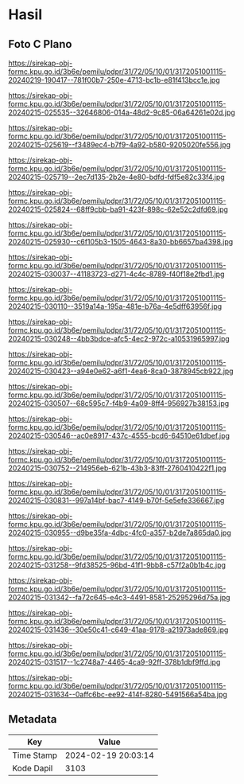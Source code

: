 # Hasil

## Foto C Plano

https://sirekap-obj-formc.kpu.go.id/3b6e/pemilu/pdpr/31/72/05/10/01/3172051001115-20240219-190417--781f00b7-250e-4713-bc1b-e81f413bcc1e.jpg

https://sirekap-obj-formc.kpu.go.id/3b6e/pemilu/pdpr/31/72/05/10/01/3172051001115-20240215-025535--32646806-014a-48d2-9c85-06a64261e02d.jpg

https://sirekap-obj-formc.kpu.go.id/3b6e/pemilu/pdpr/31/72/05/10/01/3172051001115-20240215-025619--f3489ec4-b7f9-4a92-b580-9205020fe556.jpg

https://sirekap-obj-formc.kpu.go.id/3b6e/pemilu/pdpr/31/72/05/10/01/3172051001115-20240215-025719--2ec7d135-2b2e-4e80-bdfd-fdf5e82c33f4.jpg

https://sirekap-obj-formc.kpu.go.id/3b6e/pemilu/pdpr/31/72/05/10/01/3172051001115-20240215-025824--68ff9cbb-ba91-423f-898c-62e52c2dfd69.jpg

https://sirekap-obj-formc.kpu.go.id/3b6e/pemilu/pdpr/31/72/05/10/01/3172051001115-20240215-025930--c6f105b3-1505-4643-8a30-bb6657ba4398.jpg

https://sirekap-obj-formc.kpu.go.id/3b6e/pemilu/pdpr/31/72/05/10/01/3172051001115-20240215-030037--41183723-d271-4c4c-8789-f40f18e2fbd1.jpg

https://sirekap-obj-formc.kpu.go.id/3b6e/pemilu/pdpr/31/72/05/10/01/3172051001115-20240215-030110--3519a14a-195a-481e-b76a-4e5dff63956f.jpg

https://sirekap-obj-formc.kpu.go.id/3b6e/pemilu/pdpr/31/72/05/10/01/3172051001115-20240215-030248--4bb3bdce-afc5-4ec2-972c-a10531965997.jpg

https://sirekap-obj-formc.kpu.go.id/3b6e/pemilu/pdpr/31/72/05/10/01/3172051001115-20240215-030423--a94e0e62-a6f1-4ea6-8ca0-3878945cb922.jpg

https://sirekap-obj-formc.kpu.go.id/3b6e/pemilu/pdpr/31/72/05/10/01/3172051001115-20240215-030507--68c595c7-f4b9-4a09-8ff4-956927b38153.jpg

https://sirekap-obj-formc.kpu.go.id/3b6e/pemilu/pdpr/31/72/05/10/01/3172051001115-20240215-030546--ac0e8917-437c-4555-bcd6-64510e61dbef.jpg

https://sirekap-obj-formc.kpu.go.id/3b6e/pemilu/pdpr/31/72/05/10/01/3172051001115-20240215-030752--214956eb-621b-43b3-83ff-2760410422f1.jpg

https://sirekap-obj-formc.kpu.go.id/3b6e/pemilu/pdpr/31/72/05/10/01/3172051001115-20240215-030831--997a14bf-bac7-4149-b70f-5e5efe336667.jpg

https://sirekap-obj-formc.kpu.go.id/3b6e/pemilu/pdpr/31/72/05/10/01/3172051001115-20240215-030955--d9be35fa-4dbc-4fc0-a357-b2de7a865da0.jpg

https://sirekap-obj-formc.kpu.go.id/3b6e/pemilu/pdpr/31/72/05/10/01/3172051001115-20240215-031258--9fd38525-96bd-41f1-9bb8-c57f2a0b1b4c.jpg

https://sirekap-obj-formc.kpu.go.id/3b6e/pemilu/pdpr/31/72/05/10/01/3172051001115-20240215-031342--fa72c645-e4c3-4491-8581-25295296d75a.jpg

https://sirekap-obj-formc.kpu.go.id/3b6e/pemilu/pdpr/31/72/05/10/01/3172051001115-20240215-031436--30e50c41-c649-41aa-9178-a21973ade869.jpg

https://sirekap-obj-formc.kpu.go.id/3b6e/pemilu/pdpr/31/72/05/10/01/3172051001115-20240215-031517--1c2748a7-4465-4ca9-92ff-378b1dbf9ffd.jpg

https://sirekap-obj-formc.kpu.go.id/3b6e/pemilu/pdpr/31/72/05/10/01/3172051001115-20240215-031634--0affc6bc-ee92-414f-8280-5491566a54ba.jpg


## Metadata

| Key        | Value               |
| ---------- | ------------------- |
| Time Stamp | 2024-02-19 20:03:14 |
| Kode Dapil | 3103                |



